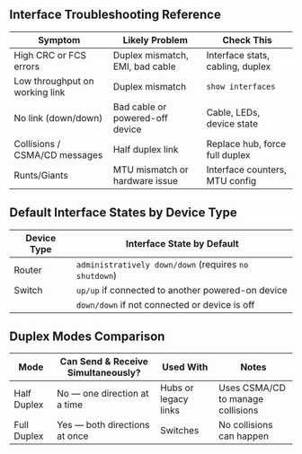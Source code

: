## Interface Troubleshooting Reference

| **Symptom**                       | **Likely Problem**                  | **Check This**                          |
|----------------------------------|-------------------------------------|-----------------------------------------|
| High CRC or FCS errors           | Duplex mismatch, EMI, bad cable     | Interface stats, cabling, duplex        |
| Low throughput on working link   | Duplex mismatch                     | `show interfaces`                       |
| No link (down/down)              | Bad cable or powered-off device     | Cable, LEDs, device state               |
| Collisions / CSMA/CD messages    | Half duplex link                    | Replace hub, force full duplex          |
| Runts/Giants                     | MTU mismatch or hardware issue      | Interface counters, MTU config          |

## Default Interface States by Device Type

| **Device Type** | **Interface State by Default**                                      |
|------------------|---------------------------------------------------------------------|
| Router           | `administratively down/down` (requires `no shutdown`)              |
| Switch           | `up/up` if connected to another powered-on device                  |
|                  | `down/down` if not connected or device is off                      |

## Duplex Modes Comparison

| **Mode**       | **Can Send & Receive Simultaneously?** | **Used With**         | **Notes**                                  |
|----------------|-----------------------------------------|------------------------|---------------------------------------------|
| Half Duplex    |  No — one direction at a time         | Hubs or legacy links   | Uses CSMA/CD to manage collisions           |
| Full Duplex    |  Yes — both directions at once        | Switches               | No collisions can happen                    |
